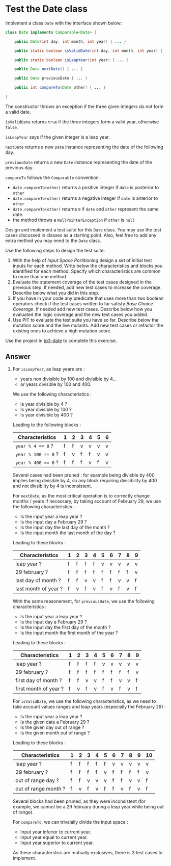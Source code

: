 # Test the Date class

Implement a class `Date` with the interface shown below:

```java
class Date implements Comparable<Date> {

    public Date(int day, int month, int year) { ... }

    public static boolean isValidDate(int day, int month, int year) { ... }

    public static boolean isLeapYear(int year) { ... }

    public Date nextDate() { ... }

    public Date previousDate { ... }

    public int compareTo(Date other) { ... }

}
```

The constructor throws an exception if the three given integers do not form a valid date.

`isValidDate` returns `true` if the three integers form a valid year, otherwise `false`.

`isLeapYear` says if the given integer is a leap year.

`nextDate` returns a new `Date` instance representing the date of the following day.

`previousDate` returns a new `Date` instance representing the date of the previous day.

`compareTo` follows the `Comparable` convention:

* `date.compareTo(other)` returns a positive integer if `date` is posterior to `other`
* `date.compareTo(other)` returns a negative integer if `date` is anterior to `other`
* `date.compareTo(other)` returns `0` if `date` and `other` represent the same date.
* the method throws a `NullPointerException` if `other` is `null` 

Design and implement a test suite for this `Date` class.
You may use the test cases discussed in classes as a starting point. 
Also, feel free to add any extra method you may need to the `Date` class.


Use the following steps to design the test suite:

1. With the help of *Input Space Partitioning* design a set of initial test inputs for each method. Write below the characteristics and blocks you identified for each method. Specify which characteristics are common to more than one method.
2. Evaluate the statement coverage of the test cases designed in the previous step. If needed, add new test cases to increase the coverage. Describe below what you did in this step.
3. If you have in your code any predicate that uses more than two boolean operators check if the test cases written to far satisfy *Base Choice Coverage*. If needed add new test cases. Describe below how you evaluated the logic coverage and the new test cases you added.
4. Use PIT to evaluate the test suite you have so far. Describe below the mutation score and the live mutants. Add new test cases or refactor the existing ones to achieve a high mutation score.

Use the project in [tp3-date](../code/tp3-date) to complete this exercise.

## Answer

1. For `isLeapYear`, as leap years are :
    - years non divisible by 100 and divisible by 4...
    - or years divisible by 100 and 400. 
    
    We use the following characteristics :

    - Is year divisible by 4 ?
    - Is year divisible by 100 ?
    - Is year divisible by 400 ?

    Leading to the following blocks :

    | Characteristics     | 1 | 2 | 3 | 4 | 5 | 6 |
    |---------------------|---|---|---|---|---|---|
    | `year % 4 == 0` ?   | f | f | v | v | v | v |
    | `year % 100 == 0` ? | f | v | f | f | v | v |
    | `year % 400 == 0` ? | f | f | f | v | f | v |

    Several cases had been pruned : for example being divisble by 400 implies
    being divisible by 4, so any block requiring divisibility by 400 and not
    divsibilty by 4 is inconsistent. 

    For `nextDate`, as the most critical operation is to correctly change 
    months / years if necessary, by taking account of February 29,
    we use the following characteristics :

    - Is the input year a leap year ?
    - Is the input day a February 29 ?
    - Is the input day the last day of the month ?
    - Is the input month the last month of the day ?

    Leading to these blocks : 

    | Characteristics      | 1 | 2 | 3 | 4 | 5 | 6 | 7 | 8 | 9 |
    |----------------------|---|---|---|---|---|---|---|---|---|
    | leap year ?          | f | f | f | f | v | v | v | v | v |
    | 29 february ?        | f | f | f | f | f | f | f | f | v |
    | last day of month ?  | f | f | v | v | f | f | v | v | f |
    | last month of year ? | f | v | f | v | f | v | f | v | f |

    With the same reasonement, for `previousDate`, we use the following 
    characteristics :

    - Is the input year a leap year ?
    - Is the input day a February 29 ?
    - Is the input day the first day of the month ?
    - Is the input month the first month of the year ?

    Leading to these blocks :

    | Characteristics       | 1 | 2 | 3 | 4 | 5 | 6 | 7 | 8 | 9 |
    |-----------------------|---|---|---|---|---|---|---|---|---|
    | leap year ?           | f | f | f | f | v | v | v | v | v |
    | 29 february ?         | f | f | f | f | f | f | f | f | v |
    | first day of month ?  | f | f | v | v | f | f | v | v | f |
    | first month of year ? | f | v | f | v | f | v | f | v | f |

    For `isValidDate`, we use the following characteristics, as we need to take account values ranges and leap years (especially the February 29) :

    - Is the input year a leap year ?
    - Is the given date a February 29 ?
    - Is the given day out of range ?
    - Is the given month out of range ?

    Leading to these blocks :

    | Characteristics      | 1 | 2 | 3 | 4 | 5 | 6 | 7 | 8 | 9 | 10 |
    |----------------------|---|---|---|---|---|---|---|---|---|----|
    | leap year ?          | f | f | f | f | f | v | v | v | v | v  |
    | 29 february ?        | f | f | f | f | v | f | f | f | f | v  |
    | out of range day ?   | f | f | v | v | v | f | f | v | v | f  |
    | out of range month ? | f | v | f | v | f | f | v | f | v | f  |

    Several blocks had been pruned, as they were inconsistent (for example, 
    we cannot be a 29 february during a leap year while being out of range).

    For `compareTo`, we can trivaially divide the input space :

    - Input year inferior to current year.
    - Input year equal to current year.
    - Input year superior to current year.

    As these characterstics are mutually exclusives, there is 3 test cases to
    implement.
